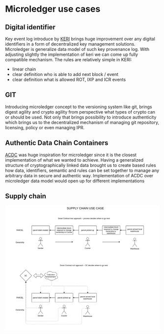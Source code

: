 # Microledger use cases 


## Digital identifier 

Key event log introduce by [KERI](https://keri.one) brings huge improvement over any digital identifiers in a form of decentralized key management solutions. Microledger is generalize data model of such key provenance log. With adjusting slightly the implementation of keri we can come up fully compatible mechanism. The rules are relatively simple in KERI:
- linear chain
- clear definition who is able to add next block / event
- clear definition what is allowed ROT, IXP and ICR events


## GIT

Introducing microledger concept to the versioning system like git, brings digest agility and crypto agility from perspective what types of crypto can or should be used. Not only that brings possibility to introduce authenticity which brings us to the decentralized mechanism of managing git repository, licensing, policy or even managing IPR.

## Authentic Data Chain Containers

[ACDC](https://github.com/trustoverip/TSS0033-technology-stack-acdc/blob/main/docs/index.md) was huge inspiration for microledger since it is the closest implementation of what we wanted to achieve. Having a generalized structure of cryptographically linked data brought us to create based rules how data, identifiers, semantic and rules can be set together to manage any arbitrary data in secure and authentic way. Implementation of ACDC over microledger data model would open up for different implementations

## Supply chain

![Supply chain](assets/use_cases/supplychain.png)
